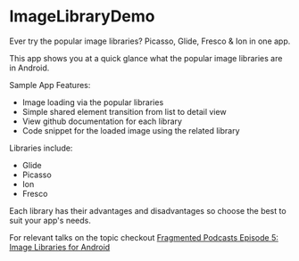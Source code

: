 # ImageLibraryDemo
Ever try the popular image libraries? Picasso, Glide, Fresco &amp; Ion in one app. 

This app shows you at a quick glance what the popular image libraries are in Android.

Sample App Features:
+ Image loading via the popular libraries
+ Simple shared element transition from list to detail view
+ View github documentation for each library
+ Code snippet for the loaded image using the related library

Libraries include:
+ Glide
+ Picasso
+ Ion
+ Fresco

Each library has their advantages and disadvantages so choose the best to suit your app's needs.

For relevant talks on the topic checkout [Fragmented Podcasts Episode 5: Image Libraries for Android](http://fragmentedpodcast.com/episodes/5/)



